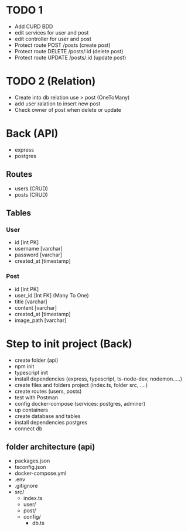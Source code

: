 # TODO 1

- Add CURD BDD
- edit services for user and post
- edit controller for user and post
- Protect route POST /posts (create post)
- Protect route DELETE /posts/:id (delete post)
- Protect route UPDATE /posts/:id (update post)

# TODO 2 (Relation)

- Create into db relation use > post (OneToMany)
- add user ralation to insert new post
- Check owner of post when delete or update

# Back (API)

- express
- postgres

## Routes

- users (CRUD)
- posts (CRUD)

## Tables

### User

- id [Int PK]
- username [varchar]
- password [varchar]
- created_at [timestamp]

### Post

- id [Int PK]
- user_id [Int FK] (Many To One)
- title [varchar]
- content [varchar]
- created_at [timestamp]
- image_path [varchar]

# Step to init project (Back)

- create folder (api)
- npm init
- typescript init
- install dependencies (express, typescript, ts-node-dev, nodemon.....)
- create files and folders project (index.ts, folder src, ....)
- create routes (users, posts)
- test with Postman
- config docker-compose (services: postgres, adminer)
- up containers
- create database and tables
- install dependencies postgres
- connect db

## folder architecture (api)

- packages.json
- tsconfig.json
- docker-compose.yml
- .env
- .gitignore
- src/
  - index.ts
  - user/
  - post/
  - config/
    - db.ts
